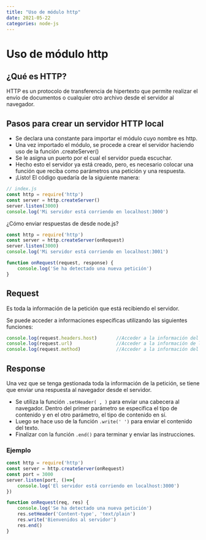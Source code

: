 ```yaml
---
title: "Uso de módulo http"
date: 2021-05-22
categories: node-js
---
```


# Uso de módulo http

## ¿Qué es HTTP?

HTTP es un protocolo de transferencia de hipertexto que permite realizar el envío de documentos o cualquier otro archivo desde el servidor al navegador.

## Pasos para crear un servidor HTTP local
- Se declara una constante para importar el módulo cuyo nombre es http.
- Una vez importado el módulo, se procede a crear el servidor haciendo uso de la función .createServer()
- Se le asigna un puerto por el cual el servidor pueda escuchar.
- Hecho esto el servidor ya está creado, pero, es necesario colocar una función que reciba como parámetros una petición y una respuesta.
- ¡Listo! El código quedaría de la siguiente manera:

````js
// index.js
const http = require('http')
const server = http.createServer()
server.listen(3000)
console.log('Mi servidor está corriendo en localhost:3000')
````

¿Cómo enviar respuestas de desde node.js?

````js
const http = require('http')
const server = http.createServer(onRequest)
server.listen(3000)
console.log('Mi servidor está corriendo en localhost:3001')

function onRequest(request, response) {
	console.log('Se ha detectado una nueva petición')
}
````

## Request
Es toda la información de la petición que está recibiendo el servidor.

Se puede acceder a informaciones específicas utilizando las siguientes funciones:

````js
console.log(request.headers.host)       //Acceder a la información del host
console.log(request.url)                //Acceder a la información de la URL
console.log(request.method)             //Acceder a la información del metodo de la petición
````

## Response
Una vez que se tenga gestionada toda la información de la petición, se tiene que enviar una respuesta al navegador desde el servidor.

- Se utiliza la función `.setHeader( , )` para enviar una cabecera al navegador. Dentro del primer parámetro se especifica el tipo de contenido y en el otro parámetro, el tipo de contenido en sí.
- Luego se hace uso de la función `.write(' ')` para enviar el contenido del texto.
- Finalizar con la función `.end()` para terminar y enviar las instrucciones.

### Ejemplo

````js
const http = require('http')
const server = http.createServer(onRequest)
const port = 3000
server.listen(port, ()=>{
    console.log('El servidor está corriendo en localhost:3000')
})

function onRequest(req, res) {
    console.log('Se ha detectado una nueva petición')
    res.setHeader('Content-type', 'text/plain')
    res.write('Bienvenidos al servidor')
    res.end()
}
````